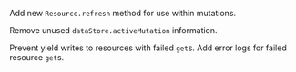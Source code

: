Add new `Resource.refresh` method for use within mutations.

Remove unused `dataStore.activeMutation` information.

Prevent yield writes to resources with failed `get`s. Add error logs for failed resource `get`s.
